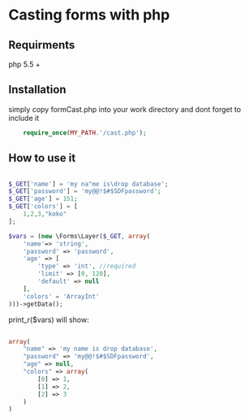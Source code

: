 Casting forms with php
========

Requirments
--------

php 5.5 +


Installation
--------

simply copy formCast.php into your work directory and dont forget to include it

```php
    require_once(MY_PATH.'/cast.php');
```

How to use it
--------

```php

$_GET['name'] = 'my na"me is\drop database';
$_GET['password'] = 'my@@!$#$SDFpassword';
$_GET['age'] = 151;
$_GET['colors'] = [
    1,2,3,"koko"
];

$vars = (new \Forms\Layer($_GET, array(
    'name'=> 'string',
    'password' => 'password',
    'age' => [
        'type' => 'int', //required
        'limit' => [0, 120],
        'default' => null
    ],
    'colors' = 'ArrayInt'
)))->getData();

```


print_r($vars) will show:

```php

array(
    "name" => 'my name is drop database',
    "password" => 'my@@!$#$SDFpassword',
    "age" => null,
    "colors" => array(
        [0] => 1,
        [1] => 2,
        [2] => 3
    )
)
```